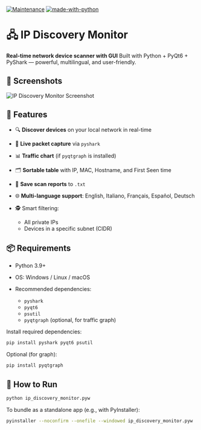[![Maintenance](https://img.shields.io/badge/Maintained%3F-yes-green.svg)](#) [![made-with-python](https://img.shields.io/badge/Made%20with-Python-1f425f.svg)](#)

# 🖧 IP Discovery Monitor

**Real-time network device scanner with GUI**
Built with Python + PyQt6 + PyShark — powerful, multilingual, and user-friendly.

## 📸 Screenshots

![IP Discovery Monitor Screenshot](https://i.imgur.com/gNr23tD.png)

## 🌟 Features

* 🔍 **Discover devices** on your local network in real-time
* 📶 **Live packet capture** via `pyshark`
* 📊 **Traffic chart** (if `pyqtgraph` is installed)
* 🗂 **Sortable table** with IP, MAC, Hostname, and First Seen time
* 📁 **Save scan reports** to `.txt`
* 🌐 **Multi-language support**: English, Italiano, Français, Español, Deutsch
* 🕵️ Smart filtering:

  * All private IPs
  * Devices in a specific subnet (CIDR)

## 📦 Requirements

* Python 3.9+
* OS: Windows / Linux / macOS
* Recommended dependencies:

  * `pyshark`
  * `pyqt6`
  * `psutil`
  * `pyqtgraph` (optional, for traffic graph)

Install required dependencies:

```bash
pip install pyshark pyqt6 psutil
```

Optional (for graph):

```bash
pip install pyqtgraph
```

## 🚀 How to Run

```bash
python ip_discovery_monitor.pyw
```

To bundle as a standalone app (e.g., with PyInstaller):

```bash
pyinstaller --noconfirm --onefile --windowed ip_discovery_monitor.pyw
```
